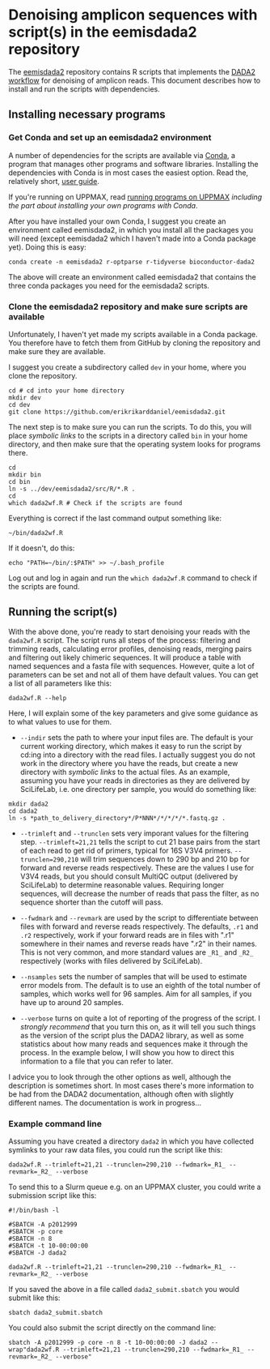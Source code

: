 # Denoising amplicon sequences with script(s) in the eemisdada2 repository

The [eemisdada2](https://github.com/erikrikarddaniel/eemisdada2.git) repository contains R scripts
that implements the [DADA2 workflow](https://benjjneb.github.io/dada2/index.html) for denoising of
amplicon reads. This document describes how to install and run the scripts with dependencies.

## Installing necessary programs

### Get Conda and set up an eemisdada2 environment

A number of dependencies for the scripts are available via
[Conda](https://docs.conda.io/en/latest/index.html), a program that manages other programs and
software libraries. Installing the dependencies with Conda is in most cases the easiest option. Read
the, relatively short, [user
guide](https://conda.io/projects/conda/en/latest/user-guide/getting-started.html).

If you're running on UPPMAX, read [running programs on
UPPMAX](detail-docs/running_programs_on_uppmax.md) *including the part about
installing your own programs with Conda*.

After you have installed your own Conda, I suggest you create an environment called eemisdada2, in
which you install all the packages you will need (except eemisdada2 which I haven't made into a
Conda package yet). Doing this is easy:

```
conda create -n eemisdada2 r-optparse r-tidyverse bioconductor-dada2
```

The above will create an environment called eemisdada2 that contains the three conda packages you
need for the eemisdada2 scripts.

### Clone the eemisdada2 repository and make sure scripts are available

Unfortunately, I haven't yet made my scripts available in a Conda package. You therefore have to
fetch them from GitHub by cloning the repository and make sure they are available.

I suggest you create a subdirectory called `dev` in your home, where you clone the repository.

```
cd # cd into your home directory
mkdir dev
cd dev
git clone https://github.com/erikrikarddaniel/eemisdada2.git
```

The next step is to make sure you can run the scripts. To do this, you will place *symbolic links*
to the scripts in a directory called `bin` in your home directory, and then make sure that the
operating system looks for programs there.

```
cd
mkdir bin
cd bin
ln -s ../dev/eemisdada2/src/R/*.R .
cd
which dada2wf.R # Check if the scripts are found
```

Everything is correct if the last command output something like:

```
~/bin/dada2wf.R
```

If it doesn't, do this:

```
echo "PATH=~/bin/:$PATH" >> ~/.bash_profile
```

Log out and log in again and run the `which dada2wf.R` command to check if the scripts are found.

## Running the script(s)

With the above done, you're ready to start denoising your reads with the `dada2wf.R` script. The
script runs all steps of the process: filtering and trimming reads, calculating error profiles,
denoising reads, merging pairs and filtering out likely chimeric sequences. It will produce a table
with named sequences and a fasta file with sequences. However, quite a lot of parameters can be set
and not all of them have default values. You can get a list of all parameters like this:

```
dada2wf.R --help
```

Here, I will explain some of the key parameters and give some guidance as to what values to use for
them.

* `--indir` sets the path to where your input files are. The default is your current working
  directory, which makes it easy to run the script by cd:ing into a directory with the read files. I
  actually suggest you do not work in the directory where you have the reads, but create a new
  directory with *symbolic links* to the actual files. As an example, assuming you have your reads
  in directories as they are delivered by SciLifeLab, i.e. one directory per sample, you would do
  something like:

```
mkdir dada2
cd dada2
ln -s *path_to_delivery_directory*/P*NNN*/*/*/*/*.fastq.gz .
```

* `--trimleft` and `--trunclen` sets very imporant values for the filtering step. `--trimleft=21,21`
  tells the script to cut 21 base pairs from the start of each read to get rid of primers, typical
  for 16S V3V4 primers. `--trunclen=290,210` will trim sequences down to 290 bp and 210 bp for
  forward and reverse reads respectively. These are the values I use for V3V4 reads, but you should
  consult MultiQC output (delivered by SciLifeLab) to determine reasonable values. Requiring longer
  sequences, will decrease the number of reads that pass the filter, as no sequence shorter than the
  cutoff will pass.

* `--fwdmark` and `--revmark` are used by the script to differentiate between files with forward and
  reverse reads respectively. The defaults, `.r1` and `.r2` respectively, work if your forward reads
  are in files with ".r1" somewhere in their names and reverse reads have ".r2" in their names. This
  is not very common, and more standard values are `_R1_` and `_R2_` respectively (works with files
  delivered by SciLifeLab).

* `--nsamples` sets the number of samples that will be used to estimate error models from. The
  default is to use an eighth of the total number of samples, which works well for 96 samples. Aim
  for all samples, if you have up to around 20 samples.

* `--verbose` turns on quite a lot of reporting of the progress of the script. I *strongly
  recommend* that you turn this on, as it will tell you such things as the version of the script
  plus the DADA2 library, as well as some statistics about how many reads and sequences make it
  through the process. In the example below, I will show you how to direct this information to a
  file that you can refer to later.

I advice you to look through the other options as well, although the description is sometimes short.
In most cases there's more information to be had from the DADA2 documentation, although often with
slightly different names. The documentation is work in progress...

### Example command line

Assuming you have created a directory `dada2` in which you have collected symlinks to your raw data
files, you could run the script like this:

```
dada2wf.R --trimleft=21,21 --trunclen=290,210 --fwdmark=_R1_ --revmark=_R2_ --verbose
```

To send this to a Slurm queue e.g. on an UPPMAX cluster, you could write a submission script like
this:

```
#!/bin/bash -l
 
#SBATCH -A p2012999
#SBATCH -p core
#SBATCH -n 8
#SBATCH -t 10-00:00:00
#SBATCH -J dada2

dada2wf.R --trimleft=21,21 --trunclen=290,210 --fwdmark=_R1_ --revmark=_R2_ --verbose
```

If you saved the above in a file called `dada2_submit.sbatch` you would submit like this:

```
sbatch dada2_submit.sbatch
```

You could also submit the script directly on the command line:

```
sbatch -A p2012999 -p core -n 8 -t 10-00:00:00 -J dada2 --wrap"dada2wf.R --trimleft=21,21 --trunclen=290,210 --fwdmark=_R1_ --revmark=_R2_ --verbose"
```
